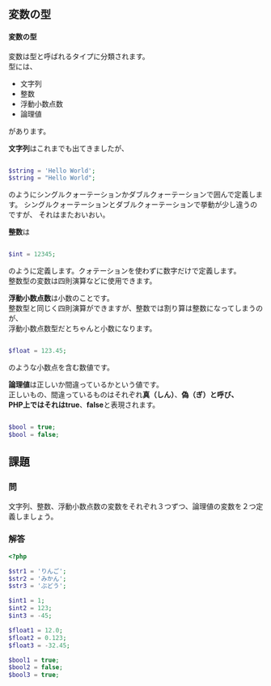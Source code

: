 ## 変数の型

#### 変数の型
変数は型と呼ばれるタイプに分類されます。  
型には、

* 文字列
* 整数
* 浮動小数点数
* 論理値

があります。

**文字列**はこれまでも出てきましたが、

```php

$string = 'Hello World';
$string = "Hello World";

```

のようにシングルクォーテーションかダブルクォーテーションで囲んで定義します。
シングルクォーテーションとダブルクォーテーションで挙動が少し違うのですが、
それはまたおいおい。

**整数**は

```php

$int = 12345;

```

のように定義します。クォテーションを使わずに数字だけで定義します。  
整数型の変数は四則演算などに使用できます。

**浮動小数点数**は小数のことです。  
整数型と同じく四則演算ができますが、整数では割り算は整数になってしまうのが、  
浮動小数点数型だとちゃんと小数になります。

```php

$float = 123.45;

```

のような小数点を含む数値です。

**論理値**は正しいか間違っているかという値です。  
正しいもの、間違っているものはそれぞれ**真（しん）**、**偽（ぎ）**と呼び、  
PHP上ではそれは**true**、**false**と表現されます。

```php

$bool = true;
$bool = false;

```

## 課題
### 問
文字列、整数、浮動小数点数の変数をそれぞれ３つずつ、論理値の変数を２つ定義しましょう。

### 解答
```php
<?php

$str1 = 'りんご';
$str2 = 'みかん';
$str3 = 'ぶどう';

$int1 = 1;
$int2 = 123;
$int3 = -45;

$float1 = 12.0;
$float2 = 0.123;
$float3 = -32.45;

$bool1 = true;
$bool2 = false;
$bool3 = true;

```
